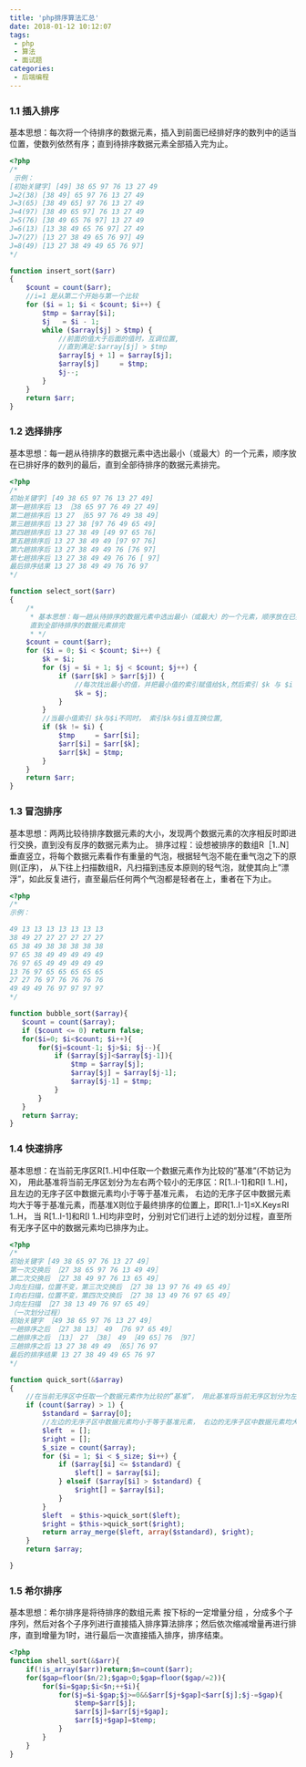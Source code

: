 ```yaml
---
title: 'php排序算法汇总'
date: 2018-01-12 10:12:07
tags:
 - php
 - 算法
 - 面试题
categories:
 - 后端编程
---
```



### 1.1 插入排序 
基本思想：每次将一个待排序的数据元素，插入到前面已经排好序的数列中的适当位置，使数列依然有序；直到待排序数据元素全部插入完为止。
```php
<?php
/*
 示例：
[初始关键字] [49] 38 65 97 76 13 27 49
J=2(38) [38 49] 65 97 76 13 27 49
J=3(65) [38 49 65] 97 76 13 27 49
J=4(97) [38 49 65 97] 76 13 27 49
J=5(76) [38 49 65 76 97] 13 27 49
J=6(13) [13 38 49 65 76 97] 27 49
J=7(27) [13 27 38 49 65 76 97] 49
J=8(49) [13 27 38 49 49 65 76 97]
*/

function insert_sort($arr)
{
    $count = count($arr);
    //i=1 是从第二个开始与第一个比较
    for ($i = 1; $i < $count; $i++) {
        $tmp = $array[$i];
        $j   = $i - 1;
        while ($array[$j] > $tmp) {
            //前面的值大于后面的值时，互调位置,
            //直到满足:$array[$j] > $tmp
            $array[$j + 1] = $array[$j];
            $array[$j]     = $tmp;
            $j--;
        }
    }
    return $arr;
}
```
<!--more-->
### 1.2 选择排序
基本思想：每一趟从待排序的数据元素中选出最小（或最大）的一个元素，顺序放在已排好序的数列的最后，直到全部待排序的数据元素排完。
```php
<?php
/*
初始关键字] [49 38 65 97 76 13 27 49]
第一趟排序后 13 ［38 65 97 76 49 27 49]
第二趟排序后 13 27 ［65 97 76 49 38 49]
第三趟排序后 13 27 38 [97 76 49 65 49]
第四趟排序后 13 27 38 49 [49 97 65 76]
第五趟排序后 13 27 38 49 49 [97 97 76]
第六趟排序后 13 27 38 49 49 76 [76 97]
第七趟排序后 13 27 38 49 49 76 76 [ 97]
最后排序结果 13 27 38 49 49 76 76 97
*/

function select_sort($arr)
{
    /*
     * 基本思想：每一趟从待排序的数据元素中选出最小（或最大）的一个元素，顺序放在已排好序的数列的最后，
     直到全部待排序的数据元素排完
     * */
    $count = count($arr);
    for ($i = 0; $i < $count; $i++) {
        $k = $i;
        for ($j = $i + 1; $j < $count; $j++) {
            if ($arr[$k] > $arr[$j]) {
                //每次找出最小的值，并把最小值的索引赋值给$k,然后索引 $k 与 $i 值比较，
                $k = $j;
            }
        }
        //当最小值索引 $k与$i不同时， 索引$k与$i值互换位置,
        if ($k != $i) {
            $tmp     = $arr[$i];
            $arr[$i] = $arr[$k];
            $arr[$k] = $tmp;
        }
    }
    return $arr;
}
```
 
### 1.3 冒泡排序 
基本思想：两两比较待排序数据元素的大小，发现两个数据元素的次序相反时即进行交换，直到没有反序的数据元素为止。 排序过程：设想被排序的数组R［1..N］垂直竖立，将每个数据元素看作有重量的气泡，根据轻气泡不能在重气泡之下的原则(正序)， 从下往上扫描数组R，凡扫描到违反本原则的轻气泡，就使其向上”漂浮”，如此反复进行，直至最后任何两个气泡都是轻者在上，重者在下为止。 

```php
<?php
/*
示例：

49 13 13 13 13 13 13 13
38 49 27 27 27 27 27 27
65 38 49 38 38 38 38 38
97 65 38 49 49 49 49 49
76 97 65 49 49 49 49 49
13 76 97 65 65 65 65 65
27 27 76 97 76 76 76 76
49 49 49 76 97 97 97 97
*/

function bubble_sort($array){
   $count = count($array);
   if ($count <= 0) return false;
   for($i=0; $i<$count; $i++){
       for($j=$count-1; $j>$i; $j--){
           if ($array[$j]<$array[$j-1]){
               $tmp = $array[$j];
               $array[$j] = $array[$j-1];
               $array[$j-1] = $tmp;
           }
       }
   }
   return $array;
}
```

### 1.4 快速排序 
基本思想：在当前无序区R[1..H]中任取一个数据元素作为比较的”基准”(不妨记为X)， 用此基准将当前无序区划分为左右两个较小的无序区：R[1..I-1]和R[I 1..H]，且左边的无序子区中数据元素均小于等于基准元素， 右边的无序子区中数据元素均大于等于基准元素，而基准X则位于最终排序的位置上，即R[1..I-1]≤X.Key≤RI 1..H， 当 R[1..I-1]和R[I 1..H]均非空时，分别对它们进行上述的划分过程，直至所有无序子区中的数据元素均已排序为止。


```php
<?php
/*
初始关键字 [49 38 65 97 76 13 27 49］
第一次交换后 ［27 38 65 97 76 13 49 49］
第二次交换后 ［27 38 49 97 76 13 65 49］
J向左扫描，位置不变，第三次交换后 ［27 38 13 97 76 49 65 49］
I向右扫描，位置不变，第四次交换后 ［27 38 13 49 76 97 65 49］
J向左扫描 ［27 38 13 49 76 97 65 49］
（一次划分过程）
初始关键字 ［49 38 65 97 76 13 27 49］
一趟排序之后 ［27 38 13］ 49 ［76 97 65 49］
二趟排序之后 ［13］ 27 ［38］ 49 ［49 65］76 ［97］
三趟排序之后 13 27 38 49 49 ［65］76 97
最后的排序结果 13 27 38 49 49 65 76 97
*/

function quick_sort(&$array)
{
    //在当前无序区中任取一个数据元素作为比较的”基准”， 用此基准将当前无序区划分为左右两个较小的无序区
    if (count($array) > 1) {
        $standard = $array[0];
        //左边的无序子区中数据元素均小于等于基准元素， 右边的无序子区中数据元素均大于等于基准元素
        $left  = [];
        $right = [];
        $_size = count($array);
        for ($i = 1; $i < $_size; $i++) {
            if ($array[$i] <= $standard) {
                $left[] = $array[$i];
            } elseif ($array[$i] > $standard) {
                $right[] = $array[$i];
            }
        }
        $left  = $this->quick_sort($left);
        $right = $this->quick_sort($right);
        return array_merge($left, array($standard), $right);
    }
    return $array;

}
```
### 1.5 希尔排序
基本思想：希尔排序是将待排序的数组元素 按下标的一定增量分组 ，分成多个子序列，然后对各个子序列进行直接插入排序算法排序；然后依次缩减增量再进行排序，直到增量为1时，进行最后一次直接插入排序，排序结束。
```php
<?php
function shell_sort(&$arr){
    if(!is_array($arr))return;$n=count($arr);
    for($gap=floor($n/2);$gap>0;$gap=floor($gap/=2)){
        for($i=$gap;$i<$n;++$i){
            for($j=$i-$gap;$j>=0&&$arr[$j+$gap]<$arr[$j];$j-=$gap){
                $temp=$arr[$j];
                $arr[$j]=$arr[$j+$gap];
                $arr[$j+$gap]=$temp;
            }
        }
    }
}
```
